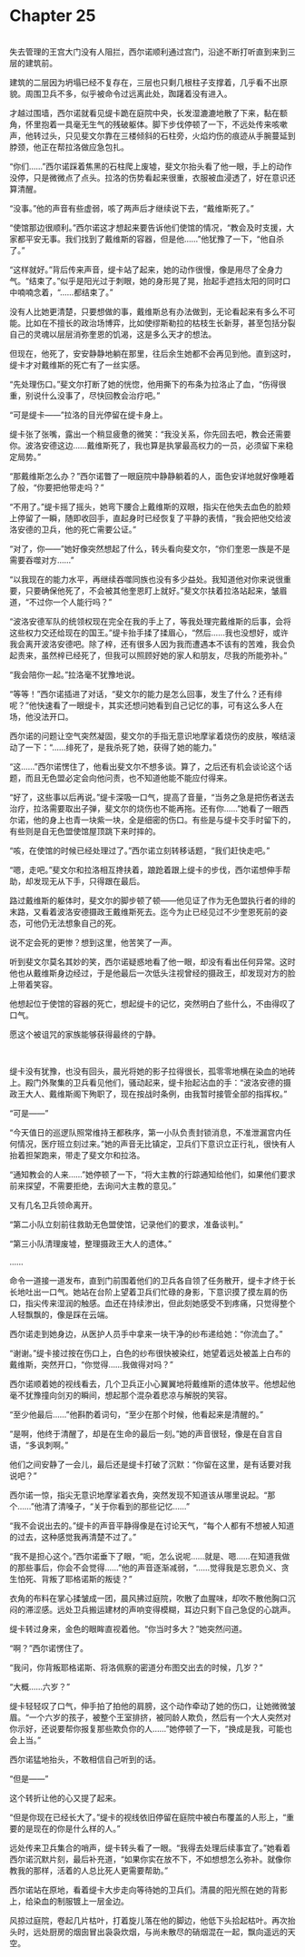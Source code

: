 # Chapter 25

<br>
失去管理的王宫大门没有人阻拦，西尔诺顺利通过宫门，沿途不断打听直到来到三层的建筑前。

建筑的二层因为坍塌已经不复存在，三层也只剩几根柱子支撑着，几乎看不出原貌。周围卫兵不多，似乎被命令过远离此处，踟躇着没有进入。

才越过围墙，西尔诺就看见缇卡跪在庭院中央，长发湿漉漉地散了下来，黏在额角，怀里抱着一具毫无生气的残破躯体。脚下步伐停顿了一下，不远处传来咳嗽声，他转过头，只见斐文尔靠在三楼倾斜的石柱旁，火焰灼伤的痕迹从手腕蔓延到脖颈，他正在帮拉洛做应急包扎。

“你们……”西尔诺踩着焦黑的石柱爬上废墟，斐文尔抬头看了他一眼，手上的动作没停，只是微微点了点头。拉洛的伤势看起来很重，衣服被血浸透了，好在意识还算清醒。

“没事。”他的声音有些虚弱，咳了两声后才继续说下去，“戴维斯死了。”

“使馆那边很顺利。”西尔诺这才想起来要告诉他们使馆的情况，“教会及时支援，大家都平安无事。我们找到了戴维斯的容器，但是他……”他犹豫了一下，“他自杀了。”

“这样就好。”背后传来声音，缇卡站了起来，她的动作很慢，像是用尽了全身力气。“结束了。”似乎是阳光过于刺眼，她的身形晃了晃，抬起手遮挡太阳的同时口中喃喃念着，“……都结束了。”

没有人比她更清楚，只要想做的事，戴维斯总有办法做到，无论看起来有多么不可能。比如在不擅长的政治场博弈，比如使缪斯勒拉的枯枝生长新芽，甚至包括分裂自己的灵魂以层层消弥奎恩的饥渴，这是多么天才的想法。

但现在，他死了，安安静静地躺在那里，往后余生她都不会再见到他。直到这时，缇卡才对戴维斯的死亡有了一丝实感。

“先处理伤口。”斐文尔打断了她的恍惚，他用撕下的布条为拉洛止了血，“伤得很重，别说什么没事了，尽快回教会治疗吧。”

“可是缇卡——”拉洛的目光停留在缇卡身上。

缇卡张了张嘴，露出一个稍显疲惫的微笑：“我没关系，你先回去吧，教会还需要你。波洛安德这边……戴维斯死了，我也算是执掌最高权力的一员，必须留下来稳定局势。”

“那戴维斯怎么办？”西尔诺瞥了一眼庭院中静静躺着的人，面色安详地就好像睡着了般，“你要把他带走吗？”

“不用了。”缇卡摇了摇头，她弯下腰合上戴维斯的双眼，指尖在他失去血色的脸颊上停留了一瞬，随即收回手，直起身时已经恢复了平静的表情，“我会把他交给波洛安德的卫兵，他的死亡需要公证。”

“对了，你——”她好像突然想起了什么，转头看向斐文尔，“你们奎恩一族是不是需要吞噬对方……”

“以我现在的能力水平，再继续吞噬同族也没有多少益处。我知道他对你来说很重要，只要确保他死了，不会被其他奎恩盯上就好。”斐文尔扶着拉洛站起来，皱眉道，“不过你一个人能行吗？”

“波洛安德军队的统领权现在完全在我的手上了，等我处理完戴维斯的后事，会将这些权力交还给现在的国王。”缇卡抬手揉了揉眉心，“然后……我也没想好，或许我会离开波洛安德吧。除了梓，还有很多人因为我而遭遇本不该有的苦难，我会负起责来，虽然梓已经死了，但我可以照顾好她的家人和朋友，尽我的所能弥补。”

“我会陪你一起。”拉洛毫不犹豫地说。

“等等！”西尔诺插进了对话，“斐文尔的能力是怎么回事，发生了什么？还有绯呢？”他快速看了一眼缇卡，其实还想问她看到自己记忆的事，可有这么多人在场，他没法开口。

西尔诺的问题让空气突然凝固，斐文尔的手指无意识地摩挲着烧伤的皮肤，喉结滚动了一下：“……绯死了，是我杀死了她，获得了她的能力。”

“这……”西尔诺愣住了，他看出斐文尔不想多谈。算了，之后还有机会谈论这个话题，而且无色盟必定会向他问责，也不知道他能不能应付得来。

“好了，这些事以后再说。”缇卡深吸一口气，提高了音量，“当务之急是把伤者送去治疗，拉洛需要取出子弹，斐文尔的烧伤也不能再拖。还有你……”她看了一眼西尔诺，他的身上也青一块紫一块，全是细密的伤口。有些是与缇卡交手时留下的，有些则是自无色盟使馆屋顶跳下来时摔的。

“咳，在使馆的时候已经处理过了。”西尔诺立刻转移话题，“我们赶快走吧。”

“嗯，走吧。”斐文尔和拉洛相互搀扶着，踉跄着跟上缇卡的步伐，西尔诺想伸手帮助，却发现无从下手，只得跟在最后。

路过戴维斯的躯体时，斐文尔的脚步顿了顿——他见证了作为无色盟执行者的绯的末路，又看着波洛安德摄政王戴维斯死去。迄今为止已经见过不少奎恩死前的姿态，可他仍无法想象自己的死。

说不定会死的更惨？想到这里，他苦笑了一声。

听到斐文尔莫名其妙的笑，西尔诺疑惑地看了他一眼，却没有看出任何异常。这时他也从戴维斯身边经过，于是他最后一次低头注视曾经的摄政王，却发现对方的脸上带着笑容。

他想起位于使馆的容器的死亡，想起缇卡的记忆，突然明白了些什么，不由得叹了口气。

愿这个被诅咒的家族能够获得最终的宁静。

<br>

缇卡没有犹豫，也没有回头，晨光将她的影子拉得很长，孤零零地横在染血的地砖上。殿门外聚集的卫兵看见他们，骚动起来，缇卡抬起沾血的手：“波洛安德的摄政王大人、戴维斯阁下殉职了，现在按战时条例，由我暂时接管全部的指挥权。”

“可是——”

“今天值日的巡逻队照常维持王都秩序，第一小队负责封锁消息，不准泄漏宫内任何情况，医疗班立刻过来。”她的声音无比镇定，卫兵们下意识立正行礼，很快有人抬着担架跑来，带走了斐文尔和拉洛。

“通知教会的人来……”她停顿了一下，“将大主教的行踪通知给他们，如果他们要求前来探望，不需要拒绝，去询问大主教的意见。”

又有几名卫兵领命离开。

“第二小队立刻前往救助无色盟使馆，记录他们的要求，准备谈判。”

“第三小队清理废墟，整理摄政王大人的遗体。”

……

命令一道接一道发布，直到门前围着他们的卫兵各自领了任务散开，缇卡才终于长长地吐出一口气。她站在台阶上望着卫兵们忙碌的身影，下意识摸了摸左肩的伤口，指尖传来湿润的触感。血还在持续渗出，但此刻她感受不到疼痛，只觉得整个人轻飘飘的，像是踩在云端。

西尔诺走到她身边，从医护人员手中拿来一块干净的纱布递给她：“你流血了。”

“谢谢。”缇卡接过按在伤口上，白色的纱布很快被染红，她望着远处被盖上白布的戴维斯，突然开口，“你觉得……我做得对吗？”

西尔诺顺着她的视线看去，几个卫兵正小心翼翼地将戴维斯的遗体放平。他想起他毫不犹豫撞向剑刃的瞬间，想起那个混杂着悲凉与解脱的笑容。

“至少他最后……”他斟酌着词句，“至少在那个时候，他看起来是清醒的。”

“是啊，他终于清醒了，却是在生命的最后一刻。”她的声音很轻，像是在自言自语，“多讽刺啊。”

他们之间安静了一会儿，最后还是缇卡打破了沉默：“你留在这里，是有话要对我说吧？”

西尔诺一惊，指尖无意识地摩挲着衣角，突然发现不知道该从哪里说起。“那个……”他清了清嗓子，“关于你看到的那些记忆……”

“我不会说出去的。”缇卡的声音平静得像是在讨论天气，“每个人都有不想被人知道的过去，这种感觉我再清楚不过了。”

“我不是担心这个。”西尔诺垂下了眼，“呃，怎么说呢……就是、嗯……在知道我做的那些事后，你会不会觉得……”他的声音逐渐减弱，“……觉得我是忘恩负义、贪生怕死、背叛了耶格诺斯的叛徒？”

衣角的布料在掌心揉皱成一团，晨风拂过庭院，吹散了血腥味，却吹不散他胸口沉闷的滞涩感。远处卫兵搬运建材的声响变得模糊，耳边只剩下自己急促的心跳声。

缇卡转过身来，金色的眼眸直视着他。“你当时多大？”她突然问道。

“啊？”西尔诺愣住了。

“我问，你背叛耶格诺斯、将洛佩察的密道分布图交出去的时候，几岁？”

“大概……六岁？”

缇卡轻轻叹了口气，伸手拍了拍他的肩膀，这个动作牵动了她的伤口，让她微微皱眉。“一个六岁的孩子，被整个王室排挤，被同龄人欺负，然后有一个大人突然对你示好，还说要帮你报复那些欺负你的人……”她停顿了一下，“换成是我，可能也会上当。”

西尔诺猛地抬头，不敢相信自己听到的话。

“但是——”

这个转折让他的心又提了起来。

“但是你现在已经长大了。”缇卡的视线依旧停留在庭院中被白布覆盖的人形上，“重要的是现在的你是什么样的人。”

远处传来卫兵集合的哨声，缇卡转头看了一眼。“我得去处理后续事宜了。”她看着西尔诺沉默片刻，最后补充道，“如果你实在放不下，不如想想怎么弥补。就像你教我的那样，活着的人总比死人更需要帮助。”

西尔诺站在原地，看着缇卡大步走向等待她的卫兵们。清晨的阳光照在她的背影上，给染血的制服镀上一层金边。

风掠过庭院，卷起几片枯叶，打着旋儿落在他的脚边，他低下头拾起枯叶。再次抬头时，远处厨房的烟囱冒出袅袅炊烟，与尚未散尽的硝烟混在一起，飘向遥远的天空。
